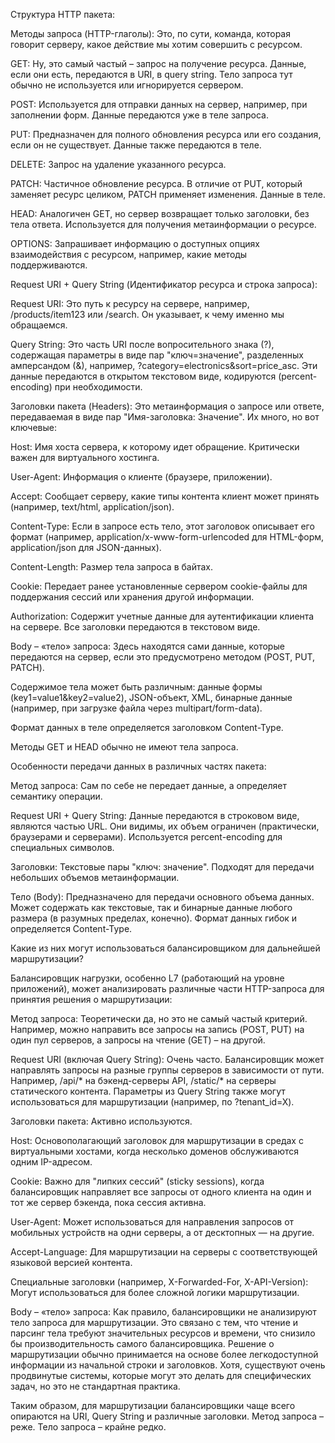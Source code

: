Структура HTTP пакета:

Методы запроса (HTTP-глаголы):
Это, по сути, команда, которая говорит серверу, какое действие мы хотим совершить с ресурсом.

GET: Ну, это самый частый – запрос на получение ресурса. Данные, если они есть, передаются в URI, в query string. Тело запроса тут обычно не используется или игнорируется сервером.

POST: Используется для отправки данных на сервер, например, при заполнении форм. Данные передаются уже в теле запроса.

PUT: Предназначен для полного обновления ресурса или его создания, если он не существует. Данные также передаются в теле.

DELETE: Запрос на удаление указанного ресурса.

PATCH: Частичное обновление ресурса. В отличие от PUT, который заменяет ресурс целиком, PATCH применяет изменения. Данные в теле.

HEAD: Аналогичен GET, но сервер возвращает только заголовки, без тела ответа. Используется для получения метаинформации о ресурсе.

OPTIONS: Запрашивает информацию о доступных опциях взаимодействия с ресурсом, например, какие методы поддерживаются.

Request URI + Query String (Идентификатор ресурса и строка запроса):

Request URI: Это путь к ресурсу на сервере, например, /products/item123 или /search. Он указывает, к чему именно мы обращаемся.

Query String: Это часть URI после вопросительного знака (?), содержащая параметры в виде пар "ключ=значение", разделенных амперсандом (&), например, ?category=electronics&sort=price_asc. Эти данные передаются в открытом текстовом виде, кодируются (percent-encoding) при необходимости.

Заголовки пакета (Headers):
Это метаинформация о запросе или ответе, передаваемая в виде пар "Имя-заголовка: Значение". Их много, но вот ключевые:

Host: Имя хоста сервера, к которому идет обращение. Критически важен для виртуального хостинга.

User-Agent: Информация о клиенте (браузере, приложении).

Accept: Сообщает серверу, какие типы контента клиент может принять (например, text/html, application/json).

Content-Type: Если в запросе есть тело, этот заголовок описывает его формат (например, application/x-www-form-urlencoded для HTML-форм, application/json для JSON-данных).

Content-Length: Размер тела запроса в байтах.

Cookie: Передает ранее установленные сервером cookie-файлы для поддержания сессий или хранения другой информации.

Authorization: Содержит учетные данные для аутентификации клиента на сервере.
Все заголовки передаются в текстовом виде.

Body – «тело» запроса:
Здесь находятся сами данные, которые передаются на сервер, если это предусмотрено методом (POST, PUT, PATCH).

Содержимое тела может быть различным: данные формы (key1=value1&key2=value2), JSON-объект, XML, бинарные данные (например, при загрузке файла через multipart/form-data).

Формат данных в теле определяется заголовком Content-Type.

Методы GET и HEAD обычно не имеют тела запроса.

Особенности передачи данных в различных частях пакета:

Метод запроса: Сам по себе не передает данные, а определяет семантику операции.

Request URI + Query String: Данные передаются в строковом виде, являются частью URL. Они видимы, их объем ограничен (практически, браузерами и серверами). Используется percent-encoding для специальных символов.

Заголовки: Текстовые пары "ключ: значение". Подходят для передачи небольших объемов метаинформации.

Тело (Body): Предназначено для передачи основного объема данных. Может содержать как текстовые, так и бинарные данные любого размера (в разумных пределах, конечно). Формат данных гибок и определяется Content-Type.

Какие из них могут использоваться балансировщиком для дальнейшей маршрутизации?

Балансировщик нагрузки, особенно L7 (работающий на уровне приложений), может анализировать различные части HTTP-запроса для принятия решения о маршрутизации:

Метод запроса: Теоретически да, но это не самый частый критерий. Например, можно направить все запросы на запись (POST, PUT) на один пул серверов, а запросы на чтение (GET) – на другой.

Request URI (включая Query String): Очень часто. Балансировщик может направлять запросы на разные группы серверов в зависимости от пути. Например, /api/* на бэкенд-серверы API, /static/* на серверы статического контента. Параметры из Query String также могут использоваться для маршрутизации (например, по ?tenant_id=X).

Заголовки пакета: Активно используются.

Host: Основополагающий заголовок для маршрутизации в средах с виртуальными хостами, когда несколько доменов обслуживаются одним IP-адресом.

Cookie: Важно для "липких сессий" (sticky sessions), когда балансировщик направляет все запросы от одного клиента на один и тот же сервер бэкенда, пока сессия активна.

User-Agent: Может использоваться для направления запросов от мобильных устройств на одни серверы, а от десктопных — на другие.

Accept-Language: Для маршрутизации на серверы с соответствующей языковой версией контента.

Специальные заголовки (например, X-Forwarded-For, X-API-Version): Могут использоваться для более сложной логики маршрутизации.

Body – «тело» запроса: Как правило, балансировщики не анализируют тело запроса для маршрутизации. Это связано с тем, что чтение и парсинг тела требуют значительных ресурсов и времени, что снизило бы производительность самого балансировщика. Решение о маршрутизации обычно принимается на основе более легкодоступной информации из начальной строки и заголовков. Хотя, существуют очень продвинутые системы, которые могут это делать для специфических задач, но это не стандартная практика.

Таким образом, для маршрутизации балансировщики чаще всего опираются на URI, Query String и различные заголовки. Метод запроса – реже. Тело запроса – крайне редко.
